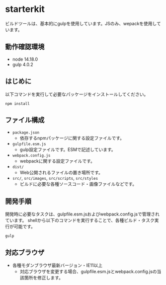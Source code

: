 # starterkit
ビルドツールは、基本的にgulpを使用しています。JSのみ、wepackを使用しています。
## 動作確認環境
* node 14.18.0
* gulp 4.0.2

## はじめに
以下コマンドを実行して必要なパッケージをインストールしてください。
```
npm install
```
## ファイル構成
* `package.json`
  * 依存するnpmパッケージに関する設定ファイルです。
* `gulpfile.esm.js`
  * gulp設定ファイルです。ESMで記述しています。
* `webpack.config.js`
  * webpackに関する設定ファイルです。
* `dist/`
  * Web公開されるファイルの置き場所です。
* `src/`, `src/images`, `src/scripts`, `src/styles`
  * ビルドに必要な各種ソースコード・画像ファイルなどです。
## 開発手順
開発時に必要なタスクは、gulpfile.esm.jsおよびwebpack.config.jsで管理されています。 shellから以下のコマンドを実行することで、各種ビルド・タスク実行が可能です。
```
gulp
```

## 対応ブラウザ
* 各種モダンブラウザ最新バージョン・IE11以上
  * 対応ブラウザを変更する場合、gulpfile.esm.jsとwebpack.config.jsの当該箇所を修正します。
